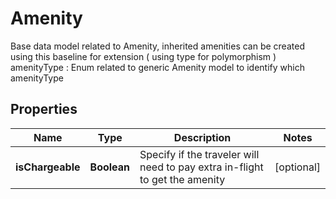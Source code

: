 

# Amenity

Base data model related to Amenity, inherited amenities can be created using this baseline for extension ( using type for polymorphism ) amenityType : Enum related to generic Amenity model to identify which amenityType

## Properties

| Name | Type | Description | Notes |
|------------ | ------------- | ------------- | -------------|
|**isChargeable** | **Boolean** | Specify if the traveler will need to pay extra in-flight to get the amenity |  [optional] |



